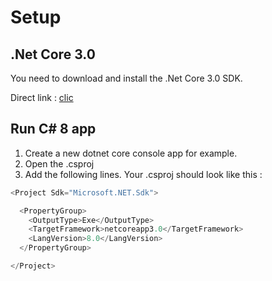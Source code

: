# Setup

## .Net Core 3.0
You need to download and install the .Net Core 3.0 SDK. 

Direct link : [clic](https://dotnet.microsoft.com/download/dotnet-core/3.0)

## Run C# 8 app

1. Create a new dotnet core console app for example.
2. Open the .csproj
3. Add the following lines. Your .csproj should look like this : 

```cs
<Project Sdk="Microsoft.NET.Sdk">

  <PropertyGroup>
    <OutputType>Exe</OutputType>
    <TargetFramework>netcoreapp3.0</TargetFramework>
    <LangVersion>8.0</LangVersion>
  </PropertyGroup>

</Project>
```